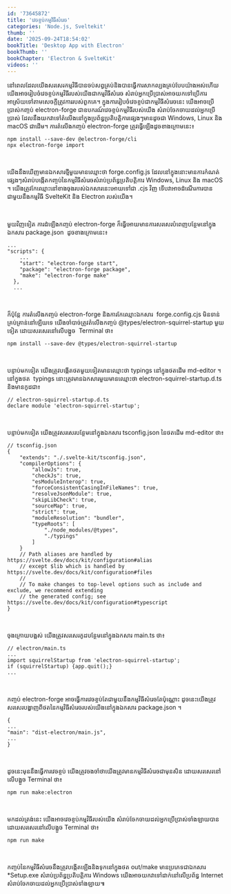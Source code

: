 ```yaml
---
id: '73645872'
title: 'វេចខ្ចប់​​កម្មវិធី​សំរេច'
categories: 'Node.js, Sveltekit'
thumb: ''
date: '2025-09-24T18:54:02'
bookTitle: 'Desktop App with Electron'
bookThumb: ''
bookChapter: 'Electron & SvelteKit'
videos: ''
---
```

<p>នៅ​ពេល​ដែល​យើង​សរសេរ​កម្មវិធី​បាន​ចប់​សព្វគ្រ​ប់​និង​បាន​ធ្វើការសាកល្បង​គ្រប់​បែបយ៉ាង​អស់​ហើយ យើង​អាច​រៀបចំ​វេចខ្ចប់​កម្មវិធី​របស់​យើង​ជា​កម្មវិធី​សំរេច សំរាប់​​អ្នក​ប្រើប្រាស់​អាច​យក​ទៅ​ប្រើការ​​អាស្រ័យ​ទៅ​តាម​សេចក្តី​ត្រូវការ​របស់ពួក​​គេ​។ ក្នុង​ការរៀបចំវេចខ្ចប់​​ជា​កម្មវិធី​សំរេច​នេះ យើង​អាច​ប្រើប្រាស់​​កញ្ចប់ electron-forge ជា​ឧបករណ៍វេចខ្ចប់​កម្មវិធី​របស់​យើង សំរាប់​ចែកចាយ​ដល់​អ្នក​ប្រើប្រាស់ ដែល​នឹង​យក​វា​​ទៅ​តំលើង​នៅ​ក្នុង​ប្រព័ន្ធ​ប្រតិបត្តិការ​ផ្សេង​ៗ​មាន​ដូច​ជា Windows, Linux និង macOS ជា​ដើម​។ ការ​តំលើង​កញ្ចប់ electron-forge ត្រូវ​ធ្វើ​ឡើង​ដូច​ខាង​ក្រោម​នេះ៖</p><pre><code>npm install --save-dev @electron-forge/cli
npx electron-forge import</code></pre><p>&nbsp;</p><p>យើង​នឹង​​ឃើញ​មាន​ឯកសារ​ថ្មី​មួយ​មាន​ឈ្មោះ​ថា forge.config.js ដែល​នៅ​ក្នុង​នោះ​មាន​ការកំណត់​ផ្សេង​ៗ​សំរាប់​បង្កើត​​កញ្ចប់​នៃ​កម្មវិធី​សំរេច​សំរាប់​ប្រព័ន្ធ​ប្រតិបត្តិការ Windows, Linux និង macOS ។ យើង​ត្រូវ​កែឈ្មោះ​នៅ​ខាង​ចុង​របស់​​ឯកសារ​នេះ​អោយ​​ទៅ​ជា .cjs វិញ ទើប​វា​អាច​ដំណើរការ​បាន​ជាមួយ​នឹង​កម្មវិធី SvelteKit និង Electron របស់​យើង​។</p><p>&nbsp;</p><p>មួយវិញ​ទៀត ការដំឡើង​កញ្ចប់ electron-forge ក៏​ធ្វើ​អោយ​មាន​ការសរសេរ​បំពេញ​បន្ថែម​នៅ​ក្នុង​ឯកសារ package.json &nbsp;ដូច​ខាង​ក្រោម​នេះ៖</p><pre><code class="js javascript js-code">...
"scripts": {
    ...
    "start": "electron-forge start",
    "package": "electron-forge package",
    "make": "electron-forge make"
  },
  ...</code></pre><p>&nbsp;</p><p>ក៏ប៉ុន្តែ ការតំលើង​កញ្ចប់ electron-forge និង​ការកែឈ្មោះ​ឯកសារ &nbsp;forge.config.cjs មិន​ទាន់​​គ្រប់គ្រាន់​នៅ​ឡើយ​ទេ យើង​ចាំបាច់​ត្រូវ​តំលើង​កញ្ចប់ @types/electron-squirrel-startup មួយ​ទៀត ដោយ​សរសេរ​នៅ​លើ​បង្អួច​ &nbsp;Terminal ថា៖</p><pre><code>npm install --save-dev @types/electron-squirrel-startup</code></pre><p>&nbsp;</p><p>បន្ទាប់​​​មក​ទៀត យើង​ត្រូវ​បង្កើត​ថត​មួយ​ទៀត​មាន​ឈ្មោះ​ថា typings នៅ​ក្នុង​ថត​ដើម md-editor ។ ​នៅ​ក្នុង​ថត &nbsp;typings នោះ​ត្រូវ​មាន​​ឯកសារមួយ​​មាន​ឈ្មោះ​ថា electron-squirrel-startup.d.ts និង​មាន​កូដ​ជា៖</p><pre><code class="typescript">// electron-squirrel-startup.d.ts
declare module 'electron-squirrel-startup';</code></pre><p>&nbsp;</p><p>បន្ទាប់​មក​ទៀត យើង​ត្រូវ​សរសេរ​បន្ថែម​នៅ​ក្នុង​ឯកសារ tsconfig.json នៃ​ថត​ដើម md-editor ថា៖</p><pre><code class="js javascript js-code">// tsconfig.json
{
	"extends": "./.svelte-kit/tsconfig.json",
	"compilerOptions": {
		"allowJs": true,
		"checkJs": true,
		"esModuleInterop": true,
		"forceConsistentCasingInFileNames": true,
		"resolveJsonModule": true,
		"skipLibCheck": true,
		"sourceMap": true,
		"strict": true,
		"moduleResolution": "bundler",
		"typeRoots": [
            "./node_modules/@types",
            "./typings"
        ]
	}
	// Path aliases are handled by https://svelte.dev/docs/kit/configuration#alias
	// except $lib which is handled by https://svelte.dev/docs/kit/configuration#files
	//
	// To make changes to top-level options such as include and exclude, we recommend extending
	// the generated config; see https://svelte.dev/docs/kit/configuration#typescript
}
</code></pre><p>&nbsp;</p><p>ចុង​ក្រោយ​បង្អស់ យើង​ត្រូវ​សរសេរ​កូដ​បន្ថែម​នៅ​ក្នុង​ឯកសារ main.ts ថា៖</p><pre><code class="typescript">// electron/main.ts
...
import squirrelStartup from 'electron-squirrel-startup';
if (squirrelStartup) {app.quit();}
...</code></pre><p>&nbsp;</p><p>កញ្ចប់ electron-forge អាច​ធ្វើការវេចខ្ចប់​​តែ​ជាមួយ​នឹង​កម្មវិធី​សំរេច​តែប៉ុណ្ណោះ ដូចនេះ​យើង​ត្រូវសរសេរ​​បង្ហាញ​ពី​ថត​នៃ​កម្មវិធី​សំរេច​របស់​យើង​​នៅ​ក្នុង​ឯកសារ package.json ។</p><pre><code class="js javascript js-code">{
...
"main": "dist-electron/main.js",
...
}</code></pre><p>&nbsp;</p><p>ដូចនេះ​មុន​នឹង​ធ្វើការវេចខ្ចប់ យើងត្រូវ​ចង​ចាំ​ថា​យើង​​ត្រូវ​មាន​​កម្មវិធី​សំរេច​ជាមុន​សិន​ ដោយ​សរសេរ​នៅ​លើ​បង្អួច Terminal ថា​៖</p><pre><code>npm run make:electron</code></pre><p>&nbsp;</p><p>មក​ដល់​ត្រង់​នេះ យើង​អាច​វេចខ្ចប់​កម្មវិធី​របស់​យើង សំរាប់​ចែកចាយ​ដល់​អ្នក​ប្រើប្រាស់​ទាំងឡាយ​បាន​ ដោយ​សរសេរ​នៅ​លើ​បង្អួច Terminal ថា៖</p><pre><code>npm run make</code></pre><p>&nbsp;</p><p>កញ្ចប់​នៃ​កម្មវិធី​សំរេច​នឹងត្រូវ​​បង្កើត​ឡើង​និង​ទុក​នៅ​ក្នុង​ថត out/make មាន​ប្រភេទ​ជា​​ឯកសារ *Setup.exe សំរាប់​ប្រព័ន្ធ​ប្រតិបត្តិការ Windows ​យើង​អាច​យក​វា​ទៅ​ដាក់​នៅ​លើ​ប្រព័ន្ធ​ Internet សំរាប់​ចែកចាយ​ដល់​អ្នក​ប្រើប្រាស់​ទាំងឡាយ​៕​</p>